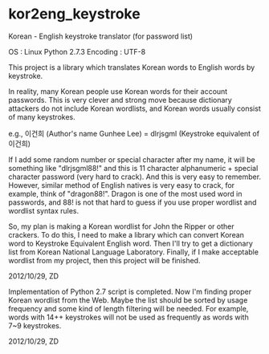kor2eng_keystroke
=================

Korean - English keystroke translator (for password list)

OS : Linux 
Python 2.7.3 
Encoding : UTF-8

This project is a library which translates Korean words 
to English words by keystroke.

In reality, many Korean people use Korean words for their 
account passwords. This is very clever and strong move because 
dictionary attackers do not include Korean wordlists, 
and Korean words usually consist of many keystrokes. 

e.g., 이건희 (Author's name Gunhee Lee) = dlrjsgml (Keystroke 
equivalent of 이건희)

If I add some random number or special character after my name, 
it will be something like "dlrjsgml88!" and this is 11 character 
alphanumeric + special character password (very hard to crack). 
And this is very easy to remember. However, similar method of 
English natives is very easy to crack, for example, think of 
"dragon88!". Dragon is one of the most used word in passwords, 
and 88! is not that hard to guess if you use proper wordlist and 
wordlist syntax rules.

So, my plan is making a Korean wordlist for John the Ripper or 
other crackers. To do this, I need to make a library which can 
convert Korean word to Keystroke Equivalent English word. 
Then I'll try to get a dictionary list from Korean National 
Language Laboratory. Finally, if I make acceptable wordlist from
my project, then this project will be finished. 

2012/10/29, ZD 


Implementation of Python 2.7 script is completed. Now I'm finding 
proper Korean wordlist from the Web. Maybe the list should be 
sorted by usage frequency and some kind of length filtering will be 
needed. For example, words with 14++ keystrokes will not be used 
as frequently as words with 7~9 keystrokes. 

2012/10/29, ZD

